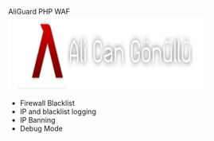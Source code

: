 AliGuard PHP WAF
<img src="pic/logo.png" width="400" height="150" />
<ul>
  <li> Firewall Blacklist </li>
  <li> IP and blacklist logging </li>
  <li> IP Banning </li>
  <li> Debug Mode </li>
</ul>
